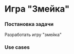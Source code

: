 **Игра "Змейка"**
=================
### **Постановка задачи**  
Разработать игру "змейка"  
### **Use cases**  



